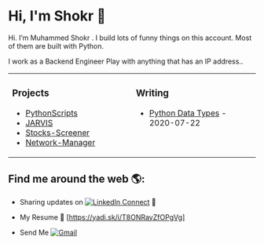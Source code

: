 # Hi, I'm Shokr 👋

<!--
**Shokr/Shokr** is a ✨ _special_ ✨ repository because its `README.md` (this file) appears on your GitHub profile.

Here are some ideas to get you started:

- 🔭 I’m currently working on ...
- 🌱 I’m currently learning ...
- 👯 I’m looking to collaborate on ...
- 🤔 I’m looking for help with ...
- 💬 Ask me about ...
- 📫 How to reach me: ...
- 😄 Pronouns: ...
- ⚡ Fun fact: ...
-->

Hi. I’m Muhammed Shokr . I build lots of funny things on this account. Most of them are built with Python.

I work as a Backend Engineer Play with anything that has an IP address..

<table>
  
<tr>
  
<td valign="top" width="50%">
  
### Projects

* [PythonScripts](https://github.com/Shokr/PythonScripts)
* [JARVIS](https://github.com/Shokr/JARVIS)
* [Stocks-Screener](https://github.com/Shokr/Stocks-Screener)
* [Network-Manager](https://github.com/Shokr/Network-Manager)

</td>

<td valign="top" width="50%">

### Writing

* [Python Data Types](https://medium.com/dev-genius/python-data-types-3f8b9a1db1a) - 2020-07-22


</td>

</tr>
</table>

## Find me around the web 🌎:  
- Sharing updates on [![LinkedIn Connect](https://img.shields.io/badge/%20-Connect-black?color=14171A&labelColor=212121&logo=linkedin&logoColor=ffffff)](https://www.linkedin.com/in/muhammedshokr/) 💼

- My Resume :page_with_curl: [https://yadi.sk/i/T8ONRayZfOPgVg]

- Send Me [![Gmail](https://img.shields.io/badge/%20-Send%20Mail-black?color=14171A&labelColor=ef5350&logo=gmail&logoColor=ffffff)](mailto:mohammedshokr2014@gmail.com)

